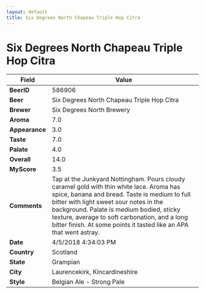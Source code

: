 ```yaml
---
layout: default
title: Six Degrees North Chapeau Triple Hop Citra
---
```


# Six Degrees North Chapeau Triple Hop Citra

| Field         | Value     |
|---------------|-----------|
| **BeerID** | 586906 |
| **Beer** | Six Degrees North Chapeau Triple Hop Citra |
| **Brewer** | Six Degrees North Brewery |
| **Aroma** | 7.0 |
| **Appearance** | 3.0 |
| **Taste** | 7.0 |
| **Palate** | 4.0 |
| **Overall** | 14.0 |
| **MyScore** | 3.5 |
| **Comments** | Tap at the Junkyard Nottingham. Pours cloudy caramel gold with thin white lace. Aroma has spice, banana and bread. Taste is medium to full bitter with light sweet sour notes in the background. Palate is medium bodied, sticky texture, average to soft carbonation, and a long bitter finish. At some points it tasted like an APA that went astray. |
| **Date** | 4/5/2018 4:34:03 PM |
| **Country** | Scotland |
| **State** | Grampian |
| **City** | Laurencekirk, Kincardineshire |
| **Style** | Belgian Ale - Strong Pale |
